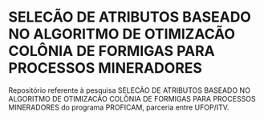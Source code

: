 # SELECÃO DE ATRIBUTOS BASEADO NO ALGORITMO DE OTIMIZACÃO COLÔNIA DE FORMIGAS PARA PROCESSOS MINERADORES

Repositório referente à pesquisa SELECÃO DE ATRIBUTOS BASEADO NO ALGORITMO DE OTIMIZACÃO COLÔNIA DE FORMIGAS PARA PROCESSOS MINERADORES do programa PROFICAM, parceria entre UFOP/ITV.
